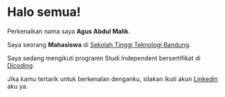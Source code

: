 # Halo semua! 

Perkenalkan nama saya **Agus Abdul Malik**.

Saya seorang **Mahasiswa** di [Sekolah Tinggi Teknologi Bandung](https://www.https://sttbandung.ac.id/).

Saya sedang mengikuti programn Studi Independent bersertifikat di [Dicoding](https://www.https://sttbandung.ac.id/).

Jika kamu tertarik untuk berkenalan denganku, silakan ikuti akun [Linkedin](https://www.linkedin.com/in/magusabdul/) aku ya.

